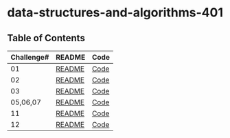 # data-structures-and-algorithms-401


## Table of Contents

| Challenge#      | README | Code |
| --------------- | ----   |------|
| 01          | [README](challenges/reverse-array/README.md)| [Code](challenges/reverse-array/reverse-array.java)|    
| 02          | [README](challenges/arrInsertShift/README.md)| [Code](challenges/arrInsertShift/insert-shift-array.java)|    
| 03          | [README](challenges/array-binary-search/README.md)| [Code](challenges/array-binary-search/solution.java)|
| 05,06,07          | [README](challenges/LinkedList/README.md)| [Code](challenges/LinkedList/src/com/company/main/LinkedList.java)|
|11        | [README](challenges/stack-queue/README.md)| [Code](challenges/stack-queue/lib/src/main/java/stack/queue/PseudoQueue.java)|
|12        | [README](challenges/stack-queue/README.md)| [Code](challenges/stack-queue/lib/src/main/java/stack/queue/AnimalShelter.java)|

